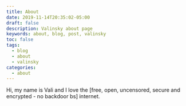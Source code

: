 ```yaml
---
title: About
date: 2019-11-14T20:35:02-05:00
draft: false
description: Valinsky about page
keywords: about, blog, post, valinsky
toc: false
tags:
  - blog
  - about
  - valinsky
categories:
  - about
---
```


Hi, my name is Vali and I love the [free, open, uncensored, secure and encrypted - no backdoor bs] internet.

<br>

